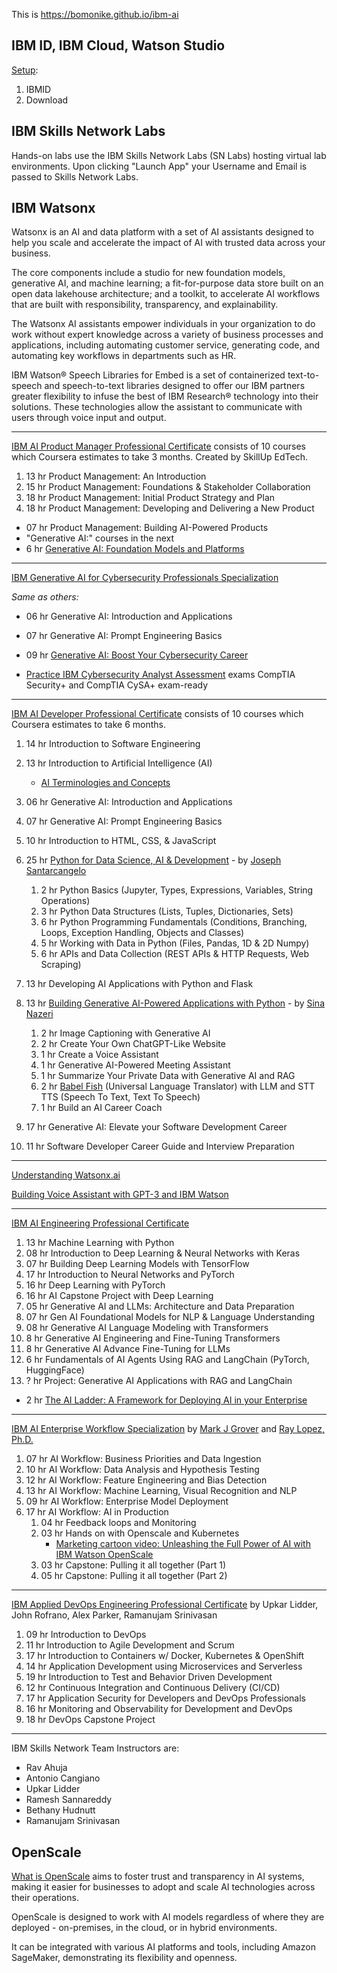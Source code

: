 This is <a target="_blank" href="https://bomonike.github.io/ibm-ai/">https://bomonike.github.io/ibm-ai</a>

<!-- "v003 + hr openscale :ibm-ai.md"
-->

## IBM ID, IBM Cloud, Watson Studio

<a target="_blank" href="https://www.coursera.org/videos/ibm-ai-workflow-business-priorities-data-ingestion/rBnH2?query=ibm&page=7&sortBy=BEST_MATCH&authProvider=mckinsey&source=search">Setup</a>:

1. IBMID
1. Download

## IBM Skills Network Labs

Hands-on labs use the IBM Skills Network Labs (SN Labs)</a> hosting virtual lab environments.
Upon clicking "Launch App" your Username and Email is passed to Skills Network Labs.

## IBM Watsonx

Watsonx is an AI and data platform with a set of AI assistants designed to help you scale and accelerate the impact of AI with trusted data across your business.

The core components include a studio for new foundation models, generative AI, and machine learning; a fit-for-purpose data store built on an open data lakehouse architecture; and a toolkit, to accelerate AI workflows that are built with responsibility, transparency, and explainability.

The Watsonx AI assistants empower individuals in your organization to do work without expert knowledge across a variety of business processes and applications, including automating customer service, generating code, and automating key workflows in departments such as HR.

IBM Watson® Speech Libraries for Embed is a set of containerized text-to-speech and speech-to-text libraries designed to offer our IBM partners greater flexibility to infuse the best of IBM Research® technology into their solutions. These technologies allow the assistant to communicate with users through voice input and output.


<hr />

<a target="_blank" href="https://www.coursera.org/programs/mckinsey-learning-program-uedvm/professional-certificates/ibm-ai-product-manager?authProvider=mckinsey&source=search">IBM AI Product Manager Professional Certificate</a>
consists of 10 courses which Coursera estimates to take 3 months.
Created by SkillUp EdTech.

1. 13 hr Product Management: An Introduction
2. 15 hr Product Management: Foundations & Stakeholder Collaboration
3. 18 hr Product Management: Initial Product Strategy and Plan
4. 18 hr Product Management: Developing and Delivering a New Product
*  07 hr Product Management: Building AI-Powered Products
* "Generative AI:" courses in the next
* 6 hr <a target="_blank" href="https://www.coursera.org/programs/mckinsey-learning-program-uedvm/learn/generative-ai-foundation-models-and-platforms?specialization=ibm-ai-product-manager">Generative AI: Foundation Models and Platforms</a>



<hr />

<a target="_blank" href="https://www.coursera.org/programs/mckinsey-learning-program-uedvm/specializations/generative-ai-for-cybersecurity-professionals?source=search">IBM Generative AI for Cybersecurity Professionals Specialization</a>

<em>Same as others:</em>
* 06 hr Generative AI: Introduction and Applications
* 07 hr Generative AI: Prompt Engineering Basics

* 09 hr <a target="_blank" href="https://www.coursera.org/programs/mckinsey-learning-program-uedvm/learn/generative-ai-boost-your-cybersecurity-career?specialization=generative-ai-for-cybersecurity-professionals">Generative AI: Boost Your Cybersecurity Career</a>

* <a target="_blank" href="https://www.coursera.org/programs/mckinsey-learning-program-uedvm/learn/ibm-cybersecurity-analyst-assessment?authProvider=mckinsey&source=search">Practice IBM Cybersecurity Analyst Assessment</a> exams CompTIA Security+ and CompTIA CySA+ exam-ready


<hr />

<a target="_blank" href="https://www.coursera.org/programs/mckinsey-learning-program-uedvm/professional-certificates/applied-artifical-intelligence-ibm-watson-ai?authProvider=mckinsey&source=search">IBM AI Developer Professional Certificate</a>
consists of 10 courses which Coursera estimates to take 6 months.

1. 14 hr Introduction to Software Engineering
2. 13 hr Introduction to Artificial Intelligence (AI)
   * <a target="_blank" href="https://www.coursera.org/videos/introduction-to-ai/EthVC?query=ai%20&source=search">AI Terminologies and Concepts</a>

3. 06 hr Generative AI: Introduction and Applications
4. 07 hr Generative AI: Prompt Engineering Basics

5. 10 hr Introduction to HTML, CSS, & JavaScript

6. 25 hr <a target="_blank" href="https://www.coursera.org/programs/mckinsey-learning-program-uedvm/learn/python-for-applied-data-science-ai?authProvider=mckinsey&source=search">Python for Data Science, AI & Development</a> - by <a target="_blank" href="https://www.linkedin.com/in/joseph-s-50398b136/">Joseph Santarcangelo</a>
    1. 2 hr Python Basics (Jupyter, Types, Expressions, Variables, String Operations)
    2. 3 hr Python Data Structures (Lists, Tuples, Dictionaries, Sets)
    3. 6 hr Python Programming Fundamentals (Conditions, Branching, Loops, Exception Handling, Objects and Classes)
    4. 5 hr Working with Data in Python (Files, Pandas, 1D & 2D Numpy)
    5. 6 hr APIs and Data Collection (REST APIs & HTTP Requests, Web Scraping)

7. 13 hr Developing AI Applications with Python and Flask


   <a name="BuildingAIPython"></a>

8. 13 hr <a target="_blank" href="https://www.coursera.org/programs/mckinsey-learning-program-uedvm/learn/building-gen-ai-powered-applications?authProvider=mckinsey&source=search">Building Generative AI-Powered Applications with Python</a> - by <a target="_blank" href="https://www.linkedin.com/in/sina-nazeri/">Sina Nazeri</a>
    1. 2 hr Image Captioning with Generative AI
    2. 2 hr Create Your Own ChatGPT-Like Website
    3. 1 hr Create a Voice Assistant
    4. 1 hr Generative AI-Powered Meeting Assistant
    5. 1 hr Summarize Your Private Data with Generative AI and RAG
    6. 2 hr <a target="_blank" href="https://cf-courses-data.static.labs.skills.network/IBMSkillsNetwork-GPXX0PPIEN/labs/Babel_Fish_with_LLM_STT_TTS.md.html">Babel Fish</a> (Universal Language Translator) with LLM and STT TTS (Speech To Text, Text To Speech)
    7. 1 hr Build an AI Career Coach

9. 17 hr Generative AI: Elevate your Software Development Career

10. 11 hr Software Developer Career Guide and Interview Preparation

<hr />

<a target="_blank" href="https://www.coursera.org/videos/building-gen-ai-powered-applications/3isJg?query=ibm&page=8&sortBy=BEST_MATCH&authProvider=mckinsey&source=search">Understanding Watsonx.ai</a>

<a target="_blank" href="https://www.coursera.org/videos/building-gen-ai-powered-applications/TnWsO?query=ibm&page=8&sortBy=BEST_MATCH&authProvider=mckinsey&source=search">Building Voice Assistant with GPT-3 and IBM Watson</a>


<hr />

<a target="_blank" href="https://www.coursera.org/programs/mckinsey-learning-program-uedvm/professional-certificates/ai-engineer?authProvider=mckinsey&source=search">IBM AI Engineering Professional Certificate</a>

1. 13 hr Machine Learning with Python
2. 08 hr Introduction to Deep Learning & Neural Networks with Keras
3. 07 hr Building Deep Learning Models with TensorFlow
4. 17 hr Introduction to Neural Networks and PyTorch
5. 16 hr Deep Learning with PyTorch
6. 16 hr AI Capstone Project with Deep Learning
7. 05 hr Generative AI and LLMs: Architecture and Data Preparation
8. 07 hr Gen AI Foundational Models for NLP & Language Understanding
9. 08 hr Generative AI Language Modeling with Transformers
10. 8 hr Generative AI Engineering and Fine-Tuning Transformers
11. 8 hr Generative AI Advance Fine-Tuning for LLMs
12. 6 hr Fundamentals of AI Agents Using RAG and LangChain (PyTorch, HuggingFace)
13. ? hr Project: Generative AI Applications with RAG and LangChain


* 2 hr <a target="_blank" href="https://www.coursera.org/programs/mckinsey-learning-program-uedvm/learn/ibm-ai-ladder-framework?specialization=ibm-ai-foundations-for-business">The AI Ladder: A Framework for Deploying AI in your Enterprise</a>


<hr />

<a target="_blank" href="https://www.coursera.org/programs/mckinsey-learning-program-uedvm/specializations/ibm-ai-workflow?authProvider=mckinsey&source=search">IBM AI Enterprise Workflow Specialization</a>
by <a target="_blank" href="https://www.linkedin.com/in/markjgrover/">Mark J Grover</a> and
<a target="_blank" href="https://www.linkedin.com/in/raylopez/">Ray Lopez, Ph.D.</a>

1. 07 hr AI Workflow: Business Priorities and Data Ingestion
2. 10 hr AI Workflow: Data Analysis and Hypothesis Testing
3. 12 hr AI Workflow: Feature Engineering and Bias Detection
4. 13 hr AI Workflow: Machine Learning, Visual Recognition and NLP
5. 09 hr AI Workflow: Enterprise Model Deployment
6. 17 hr AI Workflow: AI in Production
    1. 04 hr Feedback loops and Monitoring
    2. 03 hr Hands on with Openscale and Kubernetes
       * <a target="_blank" href="https://www.coursera.org/videos/ibm-ai-workflow-ai-production/uVr0I?query=ibm&page=9&sortBy=BEST_MATCH&authProvider=mckinsey&source=search">Marketing cartoon video: Unleashing the Full Power of AI with IBM Watson OpenScale</a>
    3. 03 hr Capstone: Pulling it all together (Part 1)
    4. 05 hr Capstone: Pulling it all together (Part 2)


<hr />

<a target="_blank" href="https://www.coursera.org/programs/mckinsey-learning-program-uedvm/professional-certificates/ibm-applied-devops-engineering?authProvider=mckinsey&source=search">IBM Applied DevOps Engineering Professional Certificate</a>
by Upkar Lidder, John Rofrano, Alex Parker, Ramanujam Srinivasan

1. 09 hr Introduction to DevOps
2. 11 hr Introduction to Agile Development and Scrum
3. 17 hr Introduction to Containers w/ Docker, Kubernetes & OpenShift
4. 14 hr Application Development using Microservices and Serverless
5. 19 hr Introduction to Test and Behavior Driven Development
6. 12 hr Continuous Integration and Continuous Delivery (CI/CD)
7. 17 hr Application Security for Developers and DevOps Professionals
8. 16 hr Monitoring and Observability for Development and DevOps
9. 18 hr DevOps Capstone Project


<hr />

IBM Skills Network Team Instructors are:
* Rav Ahuja
* Antonio Cangiano
* Upkar Lidder
* Ramesh Sannareddy
* Bethany Hudnutt
* Ramanujam Srinivasan


## OpenScale

<a target="_blank" href="https://www.perplexity.ai/search/what-is-openscale-VxyaD9GeTp68roEc14.VAg">What is OpenScale</a>
aims to foster trust and transparency in AI systems, making it easier for businesses to adopt and scale AI technologies across their operations.

OpenScale is designed to work with AI models regardless of where they are deployed - on-premises, in the cloud, or in hybrid environments.

It can be integrated with various AI platforms and tools, including Amazon SageMaker, demonstrating its flexibility and openness.



